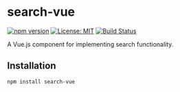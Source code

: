 # search-vue

[![npm version](https://badge.fury.io/js/vue-search.svg)](https://www.npmjs.com/package/search-vue)
[![License: MIT](https://img.shields.io/badge/License-MIT-yellow.svg)](https://opensource.org/licenses/MIT)
[![Build Status](https://travis-ci.org/your-username/vue-search.svg?branch=master)](https://travis-ci.org/your-username/search-vue)

A Vue.js component for implementing search functionality.

## Installation

```bash
npm install search-vue
